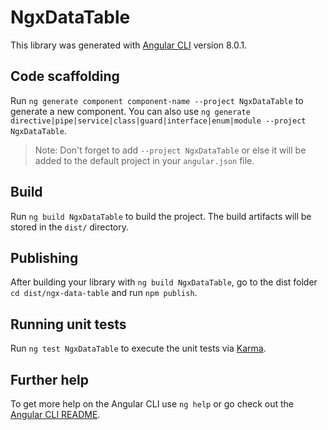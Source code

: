 # NgxDataTable

This library was generated with [Angular CLI](https://github.com/angular/angular-cli) version 8.0.1.

## Code scaffolding

Run `ng generate component component-name --project NgxDataTable` to generate a new component. You can also use `ng generate directive|pipe|service|class|guard|interface|enum|module --project NgxDataTable`.
> Note: Don't forget to add `--project NgxDataTable` or else it will be added to the default project in your `angular.json` file. 

## Build

Run `ng build NgxDataTable` to build the project. The build artifacts will be stored in the `dist/` directory.

## Publishing

After building your library with `ng build NgxDataTable`, go to the dist folder `cd dist/ngx-data-table` and run `npm publish`.

## Running unit tests

Run `ng test NgxDataTable` to execute the unit tests via [Karma](https://karma-runner.github.io).

## Further help

To get more help on the Angular CLI use `ng help` or go check out the [Angular CLI README](https://github.com/angular/angular-cli/blob/master/README.md).

